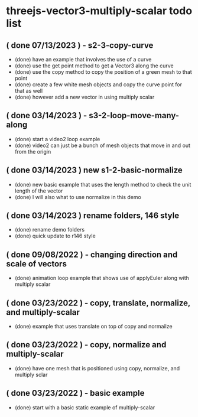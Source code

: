 # threejs-vector3-multiply-scalar todo list

<!-- DONE -->

## ( done 07/13/2023 ) - s2-3-copy-curve
* (done) have an example that involves the use of a curve
* (done) use the get point method to get a Vector3 along the curve
* (done) use the copy method to copy the position of a green mesh to that point
* (done) create a few white mesh objects and copy the curve point for that as well
* (done) however add a new vector in using multiply scalar

## ( done 03/14/2023 ) - s3-2-loop-move-many-along
* (done) start a video2 loop example
* (done) video2 can just be a bunch of mesh objects that move in and out from the origin

## ( done 03/14/2023 ) new s1-2-basic-normalize
* (done) new basic example that uses the length method to check the unit length of the vector
* (done) I will also what to use normalize in this demo

## ( done 03/14/2023 ) rename folders, 146 style
* (done) rename demo folders
* (done) quick update to r146 style

## ( done 09/08/2022 ) - changing direction and scale of vectors
* (done) animation loop example that shows use of applyEuler along with multiply scalar

## ( done 03/23/2022 ) - copy, translate, normalize, and multiply-scalar
* (done) example that uses translate on top of copy and normailze

## ( done 03/23/2022 ) - copy, normalize and multiply-scalar
* (done) have one mesh that is positioned using copy, normalize, and multiply sclar

## ( done 03/23/2022 ) - basic example
* (done) start with a basic static example of multiply-scalar

